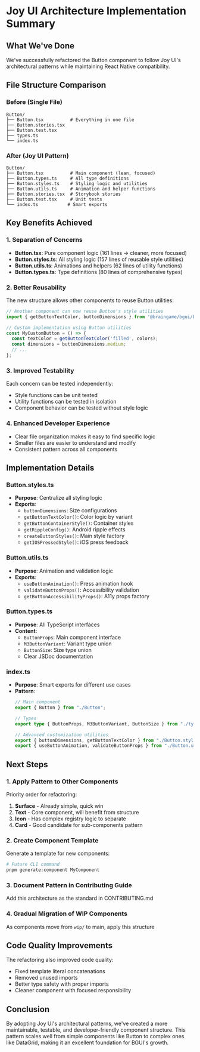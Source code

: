 # Joy UI Architecture Implementation Summary

## What We've Done

We've successfully refactored the Button component to follow Joy UI's architectural patterns while maintaining React Native compatibility.

## File Structure Comparison

### Before (Single File)
```
Button/
├── Button.tsx          # Everything in one file
├── Button.stories.tsx
├── Button.test.tsx
├── types.ts
└── index.ts
```

### After (Joy UI Pattern)
```
Button/
├── Button.tsx          # Main component (lean, focused)
├── Button.types.ts     # All type definitions
├── Button.styles.ts    # Styling logic and utilities
├── Button.utils.ts     # Animation and helper functions
├── Button.stories.tsx  # Storybook stories
├── Button.test.tsx     # Unit tests
└── index.ts           # Smart exports
```

## Key Benefits Achieved

### 1. **Separation of Concerns**
- **Button.tsx**: Pure component logic (161 lines → cleaner, more focused)
- **Button.styles.ts**: All styling logic (157 lines of reusable style utilities)
- **Button.utils.ts**: Animations and helpers (62 lines of utility functions)
- **Button.types.ts**: Type definitions (80 lines of comprehensive types)

### 2. **Better Reusability**
The new structure allows other components to reuse Button utilities:

```typescript
// Another component can now reuse Button's style utilities
import { getButtonTextColor, buttonDimensions } from '@braingame/bgui/Button';

// Custom implementation using Button utilities
const MyCustomButton = () => {
  const textColor = getButtonTextColor('filled', colors);
  const dimensions = buttonDimensions.medium;
  // ...
};
```

### 3. **Improved Testability**
Each concern can be tested independently:
- Style functions can be unit tested
- Utility functions can be tested in isolation
- Component behavior can be tested without style logic

### 4. **Enhanced Developer Experience**
- Clear file organization makes it easy to find specific logic
- Smaller files are easier to understand and modify
- Consistent pattern across all components

## Implementation Details

### Button.styles.ts
- **Purpose**: Centralize all styling logic
- **Exports**:
  - `buttonDimensions`: Size configurations
  - `getButtonTextColor()`: Color logic by variant
  - `getButtonContainerStyle()`: Container styles
  - `getRippleConfig()`: Android ripple effects
  - `createButtonStyles()`: Main style factory
  - `getIOSPressedStyle()`: iOS press feedback

### Button.utils.ts
- **Purpose**: Animation and validation logic
- **Exports**:
  - `useButtonAnimation()`: Press animation hook
  - `validateButtonProps()`: Accessibility validation
  - `getButtonAccessibilityProps()`: A11y props factory

### Button.types.ts
- **Purpose**: All TypeScript interfaces
- **Content**:
  - `ButtonProps`: Main component interface
  - `M3ButtonVariant`: Variant type union
  - `ButtonSize`: Size type union
  - Clear JSDoc documentation

### index.ts
- **Purpose**: Smart exports for different use cases
- **Pattern**:
  ```typescript
  // Main component
  export { Button } from "./Button";
  
  // Types
  export type { ButtonProps, M3ButtonVariant, ButtonSize } from "./types";
  
  // Advanced customization utilities
  export { buttonDimensions, getButtonTextColor } from "./Button.styles";
  export { useButtonAnimation, validateButtonProps } from "./Button.utils";
  ```

## Next Steps

### 1. Apply Pattern to Other Components
Priority order for refactoring:
1. **Surface** - Already simple, quick win
2. **Text** - Core component, will benefit from structure
3. **Icon** - Has complex registry logic to separate
4. **Card** - Good candidate for sub-components pattern

### 2. Create Component Template
Generate a template for new components:
```bash
# Future CLI command
pnpm generate:component MyComponent
```

### 3. Document Pattern in Contributing Guide
Add this architecture as the standard in CONTRIBUTING.md

### 4. Gradual Migration of WIP Components
As components move from `wip/` to main, apply this structure

## Code Quality Improvements

The refactoring also improved code quality:
- Fixed template literal concatenations
- Removed unused imports
- Better type safety with proper imports
- Cleaner component with focused responsibility

## Conclusion

By adopting Joy UI's architectural patterns, we've created a more maintainable, testable, and developer-friendly component structure. This pattern scales well from simple components like Button to complex ones like DataGrid, making it an excellent foundation for BGUI's growth.